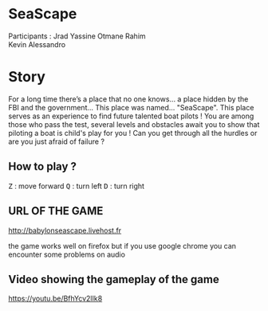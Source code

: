 # SeaScape 
Participants :
Jrad Yassine
Otmane Rahim	
Kevin Alessandro

# Story

For a long time there’s a place that no one knows... a place hidden by the FBI and the government... This place was named... "SeaScape". This place serves as an experience to find future talented boat pilots ! You are among those who pass the test, several levels and obstacles await you to show that piloting a boat is child's play for you ! Can you get through all the hurdles or are you just afraid of failure ?

## How to play ?

<kbd>Z</kbd> : move forward
<kbd>Q</kbd> : turn left
<kbd>D</kbd> : turn right

## URL OF THE GAME

http://babylonseascape.livehost.fr

the game works well on firefox but if you use google chrome you can encounter some problems on audio


## Video showing the gameplay of the game

https://youtu.be/BfhYcv2lIk8
